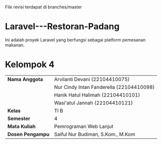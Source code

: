 File revisi terdapat di branches/master

# Laravel---Restoran-Padang

Ini adalah proyek Laravel yang berfungsi sebagai platform pemesanan makanan.

# Kelompok 4

|                    |                                                                     |
| ------------------ | ------------------------------------------------------------------- |
| **Nama Anggota**   | Arvilanti Devani                                      (22104410075) |
|                    | Nur Cindy Intan Fanderella                            (22104410098) |
|                    | Hanik Hatul Halimah                                   (22104410101) |
|                    | Wasi'atul Jannah                                      (22104410121) |
| **Kelas**          | TI B                                                                |
| **Semester**       | 4                                                                   |
| **Mata Kuliah**    | Pemrograman Web Lanjut                                              |
| **Dosen Pengampu** | Saiful Nur Budiman, S.Kom., M.Kom                                   |




